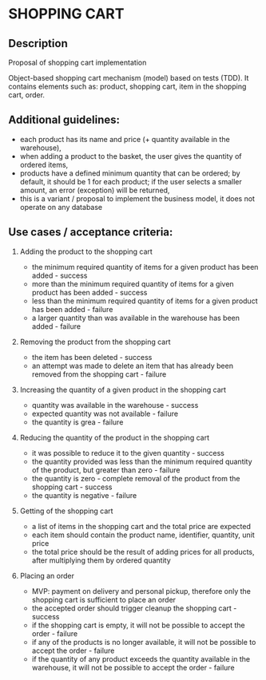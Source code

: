 # SHOPPING CART

## Description

Proposal of shopping cart implementation

Object-based shopping cart mechanism (model) based on tests (TDD). It contains elements such as: product, shopping cart, item in the shopping cart, order.

## Additional guidelines:
- each product has its name and price (+ quantity available in the warehouse),
- when adding a product to the basket, the user gives the quantity of ordered items,
- products have a defined minimum quantity that can be ordered; by default, it should be 1 for each product; if the user selects a smaller amount, an error (exception) will be returned,
- this is a variant / proposal to implement the business model, it does not operate on any database

## Use cases / acceptance criteria:

1. Adding the product to the shopping cart
    - the minimum required quantity of items for a given product has been added - success
    - more than the minimum required quantity of items for a given product has been added - success
    - less than the minimum required quantity of items for a given product has been added - failure
    - a larger quantity than was available in the warehouse has been added - failure

2. Removing the product from the shopping cart
    - the item has been deleted - success
    - an attempt was made to delete an item that has already been removed from the shopping cart - failure

3. Increasing the quantity of a given product in the shopping cart
    - quantity was available in the warehouse - success
    - expected quantity was not available - failure
    - the quantity is grea - failure

4. Reducing the quantity of the product in the shopping cart
    - it was possible to reduce it to the given quantity - success
    - the quantity provided was less than the minimum required quantity of the product, but greater than zero - failure
    - the quantity is zero - complete removal of the product from the shopping cart - success
    - the quantity is negative - failure

5. Getting of the shopping cart
    - a list of items in the shopping cart and the total price are expected
    - each item should contain the product name, identifier, quantity, unit price
    - the total price should be the result of adding prices for all products, after multiplying them by ordered quantity

6. Placing an order
    - MVP: payment on delivery and personal pickup, therefore only the shopping cart is sufficient to place an order
    - the accepted order should trigger cleanup the shopping cart - success
    - if the shopping cart is empty, it will not be possible to accept the order - failure
    - if any of the products is no longer available, it will not be possible to accept the order - failure
    - if the quantity of any product exceeds the quantity available in the warehouse, it will not be possible to accept the order - failure